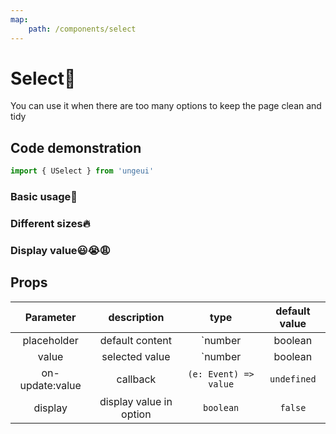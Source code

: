 ```yaml
---
map:
    path: /components/select
---
```


# Select🔽

You can use it when there are too many options to keep the page clean and tidy

## Code demonstration

```js
import { USelect } from 'ungeui'
```

### Basic usage🌠

<demo src="./demo/en/base.vue"
    language="vue"
    title="🌠basic usage"
    desc="The surface displays the label value to the user, and the actual internal transfer value">
</demo>

### Different sizes🔥

<demo src="./demo/en/size.vue"
    language="vue"
    title="🔥different sizes"
    desc="Three sizes of drop-down boxes are provided, and the default is medium">
</demo>

### Display value😃😭😩

<demo src="./demo/en/displayValue.vue"
    language="vue"
    title="😃😭😩basic usage"
    desc="The value value is also displayed to the user">
</demo>

## Props

| Parameter|  description | type | default value|
| :------: | :------: | :-------: | :-----: |
| placeholder | default content  | `number | boolean | string` | "请选择" |
| value | selected value  | `number | boolean | string | object` | "请选择" |
| on-update:value | callback | `(e: Event) => value` |  `undefined` |
| display | display value in option  | `boolean` | `false` |